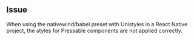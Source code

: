 
## Issue

When using the nativewind/babel preset with Unistyles in a React Native project, the styles for Pressable components are not applied correctly.

